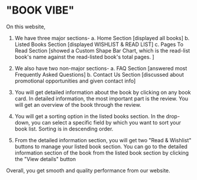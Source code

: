 # "BOOK VIBE"

On this website,

1. We have three major sections-
a. Home Section [displayed all books]
b. Listed Books Section [displayed WISHLIST & READ LIST]
c. Pages To Read Section [showed a Custom Shape Bar Chart, which is the read-list book's name against the read-listed book's total pages. ]

2. We also have two non-major sections-
a. FAQ Section [answered most Frequently Asked Questions]
b. Contact Us Section [discussed about promotional opportunities and given contact info]

3. You will get detailed information about the book by clicking on any book card. In detailed information, the most important part is the review. You will get an overview of the book through the review.

4. You will get a sorting option in the listed books section. In the drop-down, you can select a specific field by which you want to sort your book list. Sorting is in descending order.

5. From the detailed information section, you will get two "Read & Wishlist" buttons to manage your listed book section. You can go to the detailed information section of the book from the listed book section by clicking the "View details" button

Overall, you get smooth and quality performance from our website.
